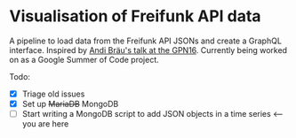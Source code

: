 # Visualisation of Freifunk API data

A pipeline to load data from the Freifunk API JSONs and create a GraphQL interface. Inspired by [Andi Bräu's talk at the GPN16](https://media.ccc.de/v/gpn16-7659-die_freifunk_api).
Currently being worked on as a Google Summer of Code project.

Todo:
- [X] Triage old issues
- [X] Set up ~~MariaDB~~ MongoDB
- [ ] Start writing a MongoDB script to add JSON objects in a time series <-- you are here
